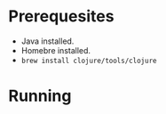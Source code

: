 # Prerequesites

* Java installed.
* Homebre installed.
* `brew install clojure/tools/clojure`

# Running

